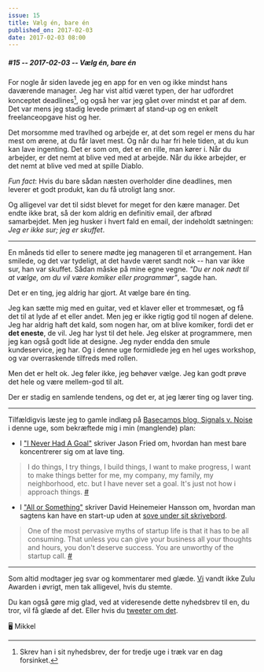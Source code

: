 ```yaml
---
issue: 15
title: Vælg én, bare én
published_on: 2017-02-03
date: 2017-02-03 08:00
---
```


##### #15 -- 2017-02-03 -- Vælg én, bare én

For nogle år siden lavede jeg en app for en ven og ikke mindst hans daværende manager. Jeg har vist altid været typen, der har udfordret konceptet deadlines[^1], og også her var jeg gået over mindst et par af dem. Det var mens jeg stadig levede primært af stand-up og en enkelt freelanceopgave hist og her.

Det morsomme med travlhed og arbejde er, at det som regel er mens du har mest om ørene, at du får lavet mest. Og når du har fri hele tiden, at du kun kan lave ingenting. Det er som om, det er en rille, man kører i. Når du arbejder, er det nemt at blive ved med at arbejde. Når du ikke arbejder, er det nemt at blive ved med at spille Diablo.

_Fun fact_: Hvis du bare sådan næsten overholder dine deadlines, men leverer et godt produkt, kan du få utroligt lang snor.

Og alligevel var det til sidst blevet for meget for den kære manager. Det endte ikke brat, så der kom aldrig en definitiv email, der afbrød samarbejdet. Men jeg husker i hvert fald en email, der indeholdt sætningen: _Jeg er ikke sur; jeg er skuffet_.

---

En måneds tid eller to senere mødte jeg manageren til et arrangement. Han smilede, og det var tydeligt, at det havde været sandt nok -- han var ikke sur, han var skuffet. Sådan måske på mine egne vegne. _"Du er nok nødt til at vælge, om du vil være komiker eller programmør"_, sagde han.

Det er en ting, jeg aldrig har gjort. At vælge bare én ting.

Jeg kan sætte mig med en guitar, ved et klaver eller et trommesæt, og få det til at lyde af et eller andet. Men jeg er ikke rigtig god til nogen af delene. Jeg har aldrig haft det kald, som nogen har, om at blive komiker, fordi det er **det eneste**, de vil. Jeg har lyst til det hele. Jeg elsker at programmere, men jeg kan også godt lide at designe. Jeg nyder endda den smule kundeservice, jeg har. Og i denne uge formidlede jeg en hel uges workshop, og var overraskende tilfreds med rollen.

Men det er helt ok. Jeg føler ikke, jeg behøver vælge. Jeg kan godt prøve det hele og være mellem-god til alt.

Der er stadig en samlende tendens, og det er, at jeg lærer ting og laver ting.

---

Tilfældigvis læste jeg to gamle indlæg på [Basecamps blog, Signals v. Noise][svn] i denne uge, som bekræftede mig i min (manglende) plan:

- I ["I Never Had A Goal"][goal] skriver Jason Fried om, hvordan han mest bare koncentrerer sig om at lave ting.

> I do things, I try things, I build things, I want to make progress, I want to make things better for me, my company, my family, my neighborhood, etc. but I have never set a goal. It's just not how i approach things. [&num;][goal]

- I ["All or Something"][all] skriver David Heinemeier Hansson om, hvordan man sagtens kan have en start-up uden at [sove under sit skrivebord][comp-5].

> One of the most pervasive myths of startup life is that it has to be all consuming. That unless you can give your business all your thoughts and hours, you don't deserve success. You are unworthy of the startup call. [&num;][all]

---

Som altid modtager jeg svar og kommentarer med glæde. [Vi][fup] vandt ikke Zulu Awarden i øvrigt, men tak alligevel, hvis du stemte.

Du kan også gøre mig glad, ved at videresende dette nyhedsbrev til en, du tror, vil få glæde af det. Eller hvis du [tweeter om det][tweete].

🖥 Mikkel

[fup]: https://fupifarvandet.dk
[svn]: https://m.signalvnoise.com
[goal]: https://m.signalvnoise.com/ive-never-had-a-goal-c89219aedddf#.xc8kjk1ed
[comp-5]: https://computers.mikkelmalmberg.dk/issues/5
[all]: https://m.signalvnoise.com/all-or-something-9831830b3b9#.3owdll493
[tweete]: https://twitter.com/intent/tweet?text=https%3A%2F%2Fcomputers.mikkelmalmberg.dk%2Fissues%2F15

[^1]: Skrev han i sit nyhedsbrev, der for tredje uge i træk var en dag forsinket.
